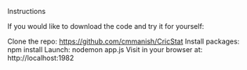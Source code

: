Instructions

If you would like to download the code and try it for yourself:

Clone the repo: https://github.com/cmmanish/CricStat
Install packages: npm install
Launch: nodemon app.js
Visit in your browser at: http://localhost:1982
